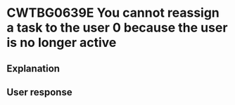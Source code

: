 # CWTBG0639E You cannot reassign a task to the user 0 because the user is no longer active

## Explanation

## User response